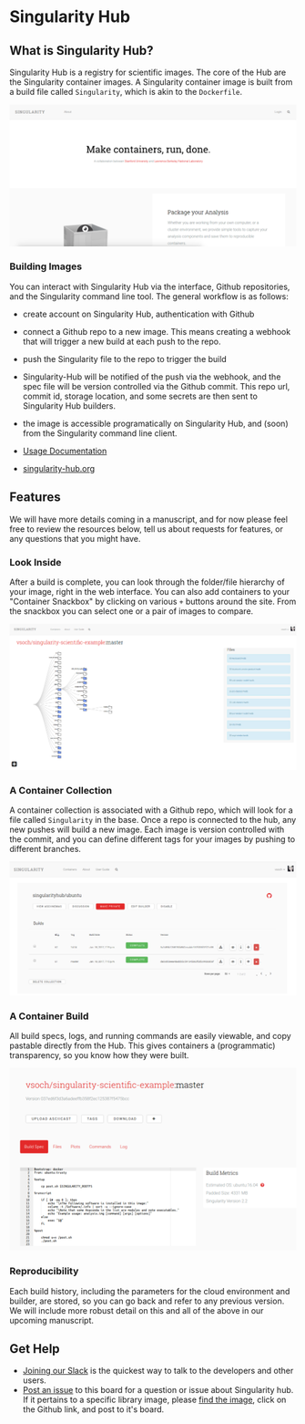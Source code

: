 # Singularity Hub

## What is Singularity Hub?
Singularity Hub is a registry for scientific images. The core of the Hub are the Singularity container images. A Singularity container image is built from a build file called `Singularity`, which is akin to the `Dockerfile`.

![img/singularity-hub.png](img/singularity-hub.png)

### Building Images
You can interact with Singularity Hub via the interface, Github repositories, and the Singularity command line tool. The general workflow is as follows:

   - create account on Singularity Hub, authentication with Github
   - connect a Github repo to a new image. This means creating a webhook that will trigger a new build at each push to the repo.
   - push the Singularity file to the repo to trigger the build
   - Singularity-Hub will be notified of the push via the webhook, and the spec file will be version controlled via the Github commit. This repo url, commit id, storage location, and some secrets are then sent to Singularity Hub builders.
   - the image is accessible programatically on Singularity Hub, and (soon) from the Singularity command line client.


- [Usage Documentation](https://www.singularity-hub.org/faq)
- [singularity-hub.org](https://www.singularity-hub.org)


## Features
We will have more details coming in a manuscript, and for now please feel free to review the resources below, tell us about requests for features, or any questions that you might have.


### Look Inside
After a build is complete, you can look through the folder/file hierarchy of your image, right in the web interface. You can also add containers to your "Container Snackbox" by clicking on various `+` buttons around the site. From the snackbox you can select one or a pair of images to compare.


![img/container-tree.png](img/container-tree.png)


### A Container Collection
A container collection is associated with a Github repo, which will look for a file called `Singularity` in the base. Once a repo is connected to the hub, any new pushes will build a new image. Each image is version controlled with the commit, and you can define different tags for your images by pushing to different branches.

![img/collection.png](img/collection.png)


### A Container Build
All build specs, logs, and running commands are easily viewable, and copy pastable directly from the Hub. This gives containers a (programmatic) transparency, so you know how they were built.

![img/build.png](img/build.png)


### Reproducibility
Each build history, including the parameters for the cloud environment and builder, are stored, so you can go back and refer to any previous version. We will include more robust detail on this and all of the above in our upcoming manuscript.

## Get Help
- [Joining our Slack](https://singularity-container.slack.com) is the quickest way to talk to the developers and other users.
- [Post an issue](https://www.github.com/singularityhub/singularityhub.github.io/issues) to this board for a question or issue about Singularity hub. If it pertains to a specific library image, please [find the image](https://singularity-hub.org/collections/library), click on the Github link, and post to it's board.
